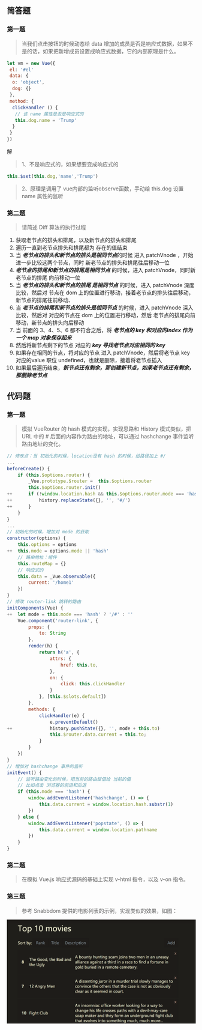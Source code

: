 ## 简答题
### 第一题
> 当我们点击按钮的时候动态给 data 增加的成员是否是响应式数据，如果不是的话，如果把新增成员设置成响应式数据，它的内部原理是什么。

```js
let vm = new Vue({
 el: '#el'
 data: {
  o: 'object',
  dog: {}
 },
 method: {
  clickHandler () {
   // 该 name 属性是否是响应式的
   this.dog.name = 'Trump'
  }
 }
})
```
解
> 1、不是响应式的，如果想要变成响应式的
```js
this.$set(this.dog,'name','Trump')
```
> 2、原理是调用了 vue内部的监听observe函数，手动给 this.dog 设置name 属性的监听

### 第二题
> 请简述 Diff 算法的执行过程

1. 获取老节点的排头和排尾，以及新节点的排头和排尾
2. 遍历一直到老节点排头和排尾都为 存在的值结束
3. 当 ***老节点的排头和新节点的排头是相同节点***的时候 进入 patchVnode ，开始进一步比较这两个节点，同时 新老节点的排头和排尾往后移动一位
4. ***老节点的排尾和新节点的排尾是相同节点*** 的时候，进入 patchVnode，同时新老节点的排尾 向前移动一位
5. 当 ***老节点的排头和新节点的排尾 是相同节点*** 的时候，进入 patchVnode 深度比较，然后对 节点在 dom 上的位置进行移动，接着老节点的排头往后移动，新节点的排尾往前移动、
6. 当 ***老节点的排尾和新节点的排头是相同节点*** 的时候，进入 patchVnode 深入比较，然后对 对应的节点在 dom 上的位置进行移动，然后 老节点的排尾向前移动，新节点的排头向后移动
7. 当 前面的 3、4、5、6 都不符合之后，将 ***老节点的 key 和对应的index 作为一个 map 对象保存起来***
8. 然后将新节点剩下的节点 对应的 ***key 寻找老节点对应相同的 key***
9. 如果存在相同的节点，将对应的节点 进入 patchVnode，然后将老节点 key 对应的value 职位 undefined，也就是删除，接着将老节点插入
10. 如果最后遍历结束，***新节点还有剩余，那创建新节点，如果老节点还有剩余，那删除老节点***


## 代码题
### 第一题
> 模拟 VueRouter 的 hash 模式的实现，实现思路和 History 模式类似，把 URL 中的 # 后面的内容作为路由的地址，可以通过 hashchange 事件监听路由地址的变化。

```js
// 修改点：当 初始化的时候，location没有 hash 的时候，给路径加上 #/
...
beforeCreate() {
    if (this.$options.router) {
        _Vue.prototype.$router =  this.$options.router
        this.$options.router.init()
++      if (!window.location.hash && this.$options.router.mode === 'hash') {
++          history.replaceState({}, '', '#/')
++      }
    }
}
...
// 初始化的时候，增加对 mode 的获取
constructor(options) {
    this.options = options
++  this.mode = options.mode || 'hash'
    // 路由地址：组件
    this.routeMap = {}
    // 响应式的 
    this.data = _Vue.observable({
        current: '/home1'
    })
}
// 修改 router-link 跳转的路由
initComponents(Vue) {
++  let mode = this.mode === 'hash' ? '/#' : ''
    Vue.component('router-link', {
        props: {
            to: String
        },
        render(h) {
            return h('a', {
                attrs: {
                    href: this.to,
                },
                on: {
                    click: this.clickHandler
                }
            }, [this.$slots.default])
        },
        methods: {
            clickHandler(e) {
                e.preventDefault()
++              history.pushState({}, '', mode + this.to)
                this.$router.data.current = this.to;
            } 
        }
    })
}
// 增加对 hashchange 事件的监听
initEvent() {
    // 监听路由变化的时候，把当前的路由赋值给 当前的值
    // 比如点击 浏览器的前进和后退
    if (this.mode === 'hash') {
        window.addEventListener('hashchange', () => {
            this.data.current = window.location.hash.substr(1)
        })
    } else {
        window.addEventListener('popstate', () => {
            this.data.current = window.location.pathname
        })
    }
}
```

### 第二题
> 在模拟 Vue.js 响应式源码的基础上实现 v-html 指令，以及 v-on 指令。


### 第三题
> 参考 Snabbdom 提供的电影列表的示例，实现类似的效果，如图：

![image](https://github.com/dongceha/homework/blob/master/fed-e-task-03-01/homework2-3.png)

